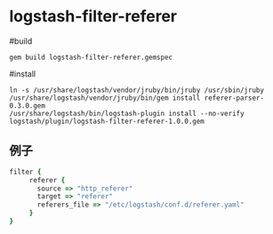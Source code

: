 # logstash-filter-referer

#build
```
gem build logstash-filter-referer.gemspec
```
#install 
```
ln -s /usr/share/logstash/vendor/jruby/bin/jruby /usr/sbin/jruby
/usr/share/logstash/vendor/jruby/bin/gem install referer-parser-0.3.0.gem
/usr/share/logstash/bin/logstash-plugin install --no-verify logstash/plugin/logstash-filter-referer-1.0.0.gem

```


## 例子
```ruby
filter {
     referer {
       source => "http_referer"
       target => "referer"
       referers_file => "/etc/logstash/conf.d/referer.yaml"
     }
}
```
